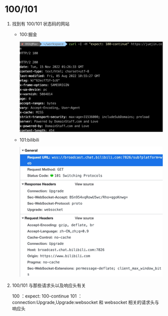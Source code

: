 # 100/101

1. 找到有 100/101 状态码的网站

   - 100:掘金

     ![28-1](./img/28-1.jpg)

   - 101:bilibili

     ![28-2](./img/28-2.jpg)

2. 100/101 与那些请求头以及响应头有关

   100 ：expect: 100-continue
   101 ：connection:Upgrade,Upgrade:websocket 和 websocket 相关的请求头与响应头
